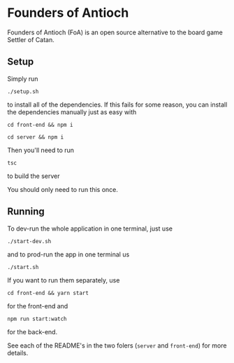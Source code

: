 # Founders of Antioch

Founders of Antioch (FoA) is an open source alternative to the board game Settler of Catan.

## Setup

Simply run

`./setup.sh`

to install all of the dependencies. If this fails for some reason, you can install the dependencies manually just as easy with

`cd front-end && npm i`

`cd server && npm i`

Then you'll need to run 

```tsc```
 
to build the server

You should only need to run this once.

## Running

To dev-run the whole application in one terminal, just use

`./start-dev.sh`

and to prod-run the app in one terminal us

`./start.sh`

If you want to run them separately, use

`cd front-end && yarn start`

for the front-end and

`npm run start:watch`

for the back-end.

See each of the README's in the two folers (`server` and `front-end`) for more details.
